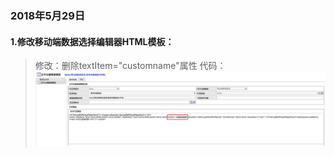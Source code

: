 ### 2018年5月29日

#### 1.修改移动端数据选择编辑器HTML模板：

> 修改：删除textItem="customname"属性
> 代码：![Alt text](./img/picker_template.png)